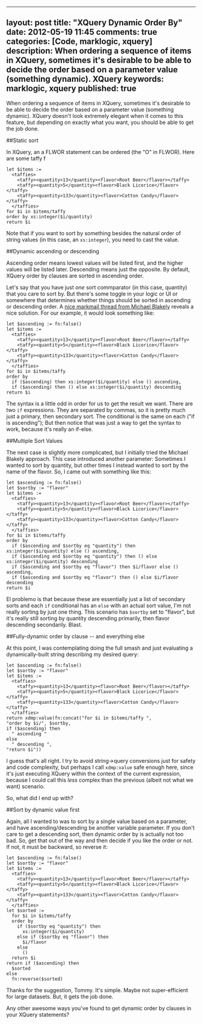 
---
layout: post
title: "XQuery Dynamic Order By"
date: 2012-05-19 11:45
comments: true
categories: [Code, marklogic, xquery]
description: When ordering a sequence of items in XQuery, sometimes it's desirable to be able to decide the order based on a parameter value (something dynamic).  XQuery
keywords: marklogic, xquery
published: true
---

When ordering a sequence of items in XQuery, sometimes it's desirable to be able to decide the order based on a parameter value (something dynamic).  XQuery doesn't look extremely elegant when it comes to this feature, but depending on exactly what you want, you should be able to get the job done.
<!--more-->

##Static sort

In XQuery, an a FLWOR statement can be ordered (the "O" in FLWOR).  Here are some taffy f

```
let $items := 
  <taffies>
    <taffy><quantity>13</quantity><flavor>Root Beer</flavor></taffy>
    <taffy><quantity>5</quantity><flavor>Black Licorice</flavor></taffy>
    <taffy><quantity>133</quantity><flavor>Cotton Candy</flavor></taffy>
  </taffies>
for $i in $items/taffy
order by xs:integer($i/quantity)
return $i
```

Note that if you want to sort by something besides the natural order of string values (in this case, an `xs:integer`), you need to cast the value.

##Dynamic ascending or descending

Ascending order means lowest values will be listed first, and the higher values will be listed later.  Descending means just the opposite.  By default, XQuery order by clauses are sorted in ascending order.

Let's say that you have just _one_ sort commparator (in this case, quantity) that you care to sort by.  But there's some toggle in your logic or UI or somewhere that determines whether things should be sorted in ascending or descending order.  A [nice markmail thread from Michael Blakely](http://markmail.org/thread/rpc3unlqlj72loah#query:+page:1+mid:k3zprjr4civlrkfg+state:results) reveals a nice solution.  For our example, it would look something like:


```
let $ascending := fn:false()
let $items := 
  <taffies>
    <taffy><quantity>13</quantity><flavor>Root Beer</flavor></taffy>
    <taffy><quantity>5</quantity><flavor>Black Licorice</flavor></taffy>
    <taffy><quantity>133</quantity><flavor>Cotton Candy</flavor></taffy>
  </taffies>
for $i in $items/taffy
order by
  if ($ascending) then xs:integer($i/quantity) else () ascending,
  if ($ascending) then () else xs:integer($i/quantity) descending
return $i
```

The syntax is a little odd in order for us to get the result we want.  There are two `if` expressions.  They are separated by commas, so it is pretty much just a primary, then secondary sort.  The conditional is the same on each ("if is ascending");  But then notice that was just a way to get the syntax to work, because it's really an if-else.  

##Multiple Sort Values

The next case is slightly more complicated, but I initially tried the Michael Blakely approach.  This case introduced another parameter:  Sometimes I wanted to sort by quantity, but other times I instead wanted to sort by the name of the flavor.  So, I came out with something like this:

```
let $ascending := fn:false()
let $sortby := "flavor"
let $items := 
  <taffies>
    <taffy><quantity>13</quantity><flavor>Root Beer</flavor></taffy>
    <taffy><quantity>5</quantity><flavor>Black Licorice</flavor></taffy>
    <taffy><quantity>133</quantity><flavor>Cotton Candy</flavor></taffy>
  </taffies>
for $i in $items/taffy
order by
  if ($ascending and $sortby eq "quantity") then xs:integer($i/quantity) else () ascending,
  if ($ascending and $sortby eq "quantity") then () else xs:integer($i/quantity) descending
  if ($ascending and $sortby eq "flavor") then $i/flavor else () ascending,
  if ($ascending and $sortby eq "flavor") then () else $i/flavor descending
return $i
```

El problemo is that because these are essentially just a list of secondary sorts and each `if` conditional has an `else` with an actual sort value, I'm not really sorting by just one thing.  This scenario has `$sortby` set to "flavor", but it's really still sorting by quantity descending primarily, then flavor descending secondarily.  Blast.

##Fully-dynamic order by clause -- and everything else

At this point, I was contemplating doing the full smash and just evaluating a dynamically-built string describing my desired query:

```
let $ascending := fn:false()
let $sortby := "flavor"
let $items := 
  <taffies>
    <taffy><quantity>13</quantity><flavor>Root Beer</flavor></taffy>
    <taffy><quantity>5</quantity><flavor>Black Licorice</flavor></taffy>
    <taffy><quantity>133</quantity><flavor>Cotton Candy</flavor></taffy>
  </taffies>
return xdmp:value(fn:concat("for $i in $items/taffy ",
"order by $i/", $sortby, 
if ($ascending) then
  " ascending "
else
  " descending ",
"return $i"))
```

I guess that's all right.  I try to avoid string->query conversions just for safety and code complexity, but perhaps I call `xdmp:value` safe enough here, since it's just executing XQuery within the context of the current expression, because I could call this _less_ complex than the previous (albeit not what we want) scenario.  

So, what did I end up with?

##Sort by dynamic value first

Again, all I wanted to was to sort by a single value based on a parameter, and have ascending/descending be another variable parameter.  If you don't care to get a descending sort, then dynamic order by is actually not too bad.  So, get that out of the way and then decide if you like the order or not.  If not, it must be backward, so reverse it:

```
let $ascending := fn:false()
let $sortby := "flavor"
let $items := 
  <taffies>
    <taffy><quantity>13</quantity><flavor>Root Beer</flavor></taffy>
    <taffy><quantity>5</quantity><flavor>Black Licorice</flavor></taffy>
    <taffy><quantity>133</quantity><flavor>Cotton Candy</flavor></taffy>
  </taffies>
let $sorted := 
  for $i in $items/taffy
  order by
    if ($sortby eq "quantity") then 
      xs:integer($i/quantity)
    else if ($sortby eq "flavor") then 
      $i/flavor
    else 
      ()
  return $i
return if ($ascending) then
  $sorted
else
  fn:reverse($sorted)
```

Thanks for the suggestion, Tommy.  It's simple.  Maybe not super-efficient for large datasets.  But, it gets the job done.  

Any other awesome ways you've found to get dynamic order by clauses in your XQuery statements?

  
